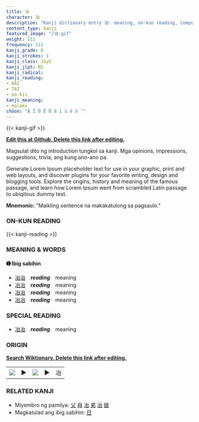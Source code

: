 ```yaml
---
title: 冶
character: 冶
description: "Kanji dictionary entry 冶: meaning, on-kun reading, compounds, origin, related kanji"
content_type: kanji
featured_image: "/冶.gif"
weight: 111
frequency: 111
kanji_grade: 0
kanji_strokes: 1
kanji_class: Jōyō
kanji_jlpt: N1
kanji_radical: 
kanji_reading: 
- DAI
- TAI
- oo-kii
kanji_meaning:
- malaki
chōon: "Ā Ī Ū Ē Ō ā ī ū ē ō ’"
---
```

[//]: # (Don't edit the line below. Kanji animated GIF code is automatically generated.)
{{< kanji-gif >}}

[//]: # (Edit below this line.)

**[Edit this at Github. Delete this link after editing.](https://github.com/tim0g/tim/tree/main/content/kanji/冶/index.md)**

Magsulat dito ng introduction tungkol sa kanji. Mga opinions, impressions, suggestions, trivia, ang kung ano-ano pa.

Generate Lorem Ipsum placeholder text for use in your graphic, print and web layouts, and discover plugins for your favorite writing, design and blogging tools. Explore the origins, history and meaning of the famous passage, and learn how Lorem Ipsum went from scrambled Latin passage to ubiqitous dummy text.
 
**Mnemonic:** "Maikling sentence na makakatulong sa pagsaulo."

### ON-KUN READING

[//]: # (Don't edit the line below. ON-KUN READING code is automatically generated.)
{{< kanji-reading >}}

### MEANING & WORDS

#### ➊ **Ibig sabihin**
  - [冶](../冶)[冶](../冶)　***reading***　meaning
  - [冶](../冶)[冶](../冶)　***reading***　meaning
  - [冶](../冶)[冶](../冶)　***reading***　meaning
  - [冶](../冶)[冶](../冶)　***reading***　meaning

### SPECIAL READING
  - [冶](../冶)[冶](../冶)　***reading***　meaning

### ORIGIN

**[Search Wiktionary. Delete this link after editing.](https://wiktionary.org/wiki/冶)**
<table class="kanji-table"><tr><td>
<img src="60px-冶-bronze.svg.png">
</td><td>▶</td><td>
<img src="60px-冶-oracle.svg.png">
</td><td>▶</td>
<td class="kanji-origin">冶</td>
</tr></table>

### RELATED KANJI
- Miyembro ng pamilya: [父](../父) [母](../母) [冶](../冶) [弟](../弟) [冶](../冶) [娘](../娘)
- Magkatulad ang ibig sabihin: [日](../日)
